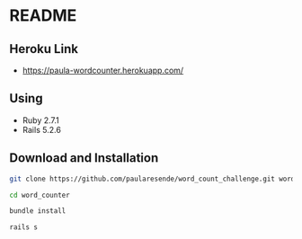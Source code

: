 # README

## Heroku Link
- https://paula-wordcounter.herokuapp.com/

## Using
- Ruby 2.7.1
- Rails 5.2.6

## Download and Installation

```sh
git clone https://github.com/paularesende/word_count_challenge.git word_counter
```

```sh
cd word_counter
```

```sh
bundle install
```

```sh
rails s
```
